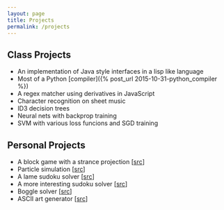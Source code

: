 ```yaml
---
layout: page
title: Projects
permalink: /projects
---
```


Class Projects
--------------

- An implementation of Java style interfaces in a lisp like language
- Most of a Python [compiler]({% post_url 2015-10-31-python_compiler %})
- A regex matcher using derivatives in JavaScript
- Character recognition on sheet music
- ID3 decision trees
- Neural nets with backprop training
- SVM with various loss funcions and SGD training

Personal Projects
-----------------

- A block game with a strance projection [[src](https://bitbucket.org/tobinyehle/fieldgame)]
- Particle simulation [[src](https://bitbucket.org/tobinyehle/particles)]
- A lame sudoku solver [[src](https://bitbucket.org/tobinyehle/sudoku-solver)]
- A more interesting sudoku solver [[src]()]
- Boggle solver [[src](https://bitbucket.org/tobinyehle/bogglesolver)]
- ASCII art generator [[src](https://bitbucket.org/tobinyehle/ascii-converter)]